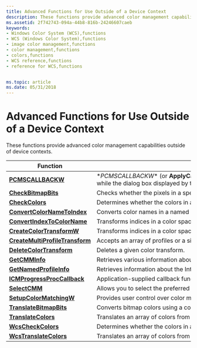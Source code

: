 ```yaml
---
title: Advanced Functions for Use Outside of a Device Context
description: These functions provide advanced color management capabilities outside of device contexts.
ms.assetid: 2f742743-094a-44b8-816b-24246607caeb
keywords:
- Windows Color System (WCS),functions
- WCS (Windows Color System),functions
- image color management,functions
- color management,functions
- colors,functions
- WCS reference,functions
- reference for WCS,functions


ms.topic: article
ms.date: 05/31/2018
---
```


# Advanced Functions for Use Outside of a Device Context

These functions provide advanced color management capabilities outside of device contexts.



| Function                                                           | Description                                                                                                                                                              |
|--------------------------------------------------------------------|--------------------------------------------------------------------------------------------------------------------------------------------------------------------------|
| [**PCMSCALLBACKW**](/windows/win32/api/icm/nc-icm-pcmscallbackw) | \**PCMSCALLBACKW** (or **ApplyCallbackFunction**) is a callback function that you implement that updates the WCS configuration data while the dialog box displayed by the [**SetupColorMatchingW**](/windows/win32/api/icm/nf-icm-setupcolormatchingw) function is executing. |
| [**CheckBitmapBits**](/windows/win32/api/icm/nf-icm-checkbitmapbits) | Checks whether the pixels in a specified bitmap lie within the output [gamut](g.md) of a specified transform. |
| [**CheckColors**](/windows/win32/api/icm/nf-icm-checkbitmapbits) | Determines whether the colors in an array lie within the output [gamut](g.md) of a specified transform. |
| [**ConvertColorNameToIndex**](/windows/win32/api/icm/nf-icm-convertcolornametoindex) | Converts color names in a named color space to index numbers in an International Color Consortium (ICC) color profile. |
| [**ConvertIndexToColorName**](/windows/win32/api/icm/nf-icm-convertindextocolorname) | Transforms indices in a color space to an array of names in a named color space. |
| [**CreateColorTransformW**](/windows/win32/api/icm/nf-icm-createcolortransformw) | Transforms indices in a color space to an array of names in a named color space. |
| [**CreateMultiProfileTransform**](/windows/win32/api/icm/nf-icm-createmultiprofiletransform) | Accepts an array of profiles or a single [device link profile](d.md) and creates a color transform that applications can use to perform color mapping. |
| [**DeleteColorTransform**](/windows/win32/api/icm/nf-icm-deletecolortransform) | Deletes a given color transform. |
| [**GetCMMInfo**](/windows/win32/api/icm/nf-icm-getcmminfo) | Retrieves various information about the color management module (CMM) that created the specified color transform. |
| [**GetNamedProfileInfo**](/windows/win32/api/icm/nf-icm-getnamedprofileinfo) | Retrieves information about the International Color Consortium (ICC) named color profile that is specified in the first parameter. |
| [**ICMProgressProcCallback**](icmprogressproccallback.md)         | Application-supplied callback function to report progress. The name of this function is also defined by the application.                                                 |
| [**SelectCMM**](/windows/win32/api/icm/nf-icm-selectcmm) | Allows you to select the preferred color management module (CMM) to use. |
| [**SetupColorMatchingW**](/windows/win32/api/icm/nf-icm-setupcolormatchingw)                   | Provides user control over color management by way of a dialog box.                                                                                                      |
| [**TranslateBitmapBits**](/windows/win32/api/icm/nf-icm-translatebitmapbits)                 | Converts bitmap colors using a color transform.                                                                                                                          |
| [**TranslateColors**](/windows/win32/api/icm/nf-icm-translatecolors) | Translates an array of colors from the source [color space](c.md) to the destination color space as defined by a color transform. |
| [**WcsCheckColors**](/windows/win32/api/icm/nf-icm-wcsassociatecolorprofilewithdevice)                           | Determines whether the colors in an array are within the output gamut of a specified WCS color transform.                                                                |
| [**WcsTranslateColors**](/windows/win32/api/icm/nf-icm-wcstranslatecolors) | Translates an array of colors from the source color space to the destination color space as defined by a color transform.                                                |



 

 

 




